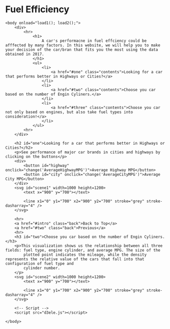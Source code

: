 # Fuel Efficiency
<!DOCTYPE html>
<html>
    <script src="https://d3js.org/d3.v5.min.js"></script>   
    <script src="https://d3js.org/d3-scale-chromatic.v1.min.js"></script>

    <body onload="load1(); load2();">
        <div>
            <hr>
                <h1>
                    A car's performacne in fuel effciency could be afffected by many factors. In this website, we will help you to make your decision of the car/bran that fits you the most using the data obtained in 2017.
                </h1>
                <ul>
                    <li>
                        <a href="#one" class="contents">Looking for a car that performs better in Highways or Cities?</a>
                    </li>
                    <li>
                        <a href="#two" class="contents">Choose you car based on the number of Engin Cyliners.</a>
                    </li>
                    <li>
                        <a href="#three" class="contents">Choose you car not only based on engines, but also take fuel types into consideration!</a>
                    </li>
                </ul>
            <hr>
        </div>

        <h2 id="one">Looking for a car that performs better in Highways or Cities?</h2>
        <p>See performance of major car brands in cities and highways by clicking on the buttons</p>
        <div>
            <button id="highway" onclick="change('AverageHighwayMPG')">Average Highway MPG</button>
            <button id="city" onclick="change('AverageCityMPG')">Average City MPG</button>
        </div>
        <svg id="scene1" width=1000 height=1200>
            <text x="900" y="700"></text>

            <line x1="0" y1="700" x2="900" y2="700" stroke="grey" stroke-dasharray="4" />
        </svg>

        <hr>
        <a href="#intro" class="back">Back to Top</a>
        <a href="#two" class="back">Previous</a>
        <hr>
        <h3 id="two">Choose you car based on the number of Engin Cyliners.</h3>
        <p>This visualization shows us the relationship between all three fields: fuel type, engine cylinder, and average MPG. The size of the 
            plotted point indicates the mileage, while the density represents the relative value of the cars that fall into that configuration of fuel type and
            cylinder number.
        </p>
        <svg id="scene2" width=1000 height=1200>
            <text x="900" y="700"></text>

            <line x1="0" y1="700" x2="900" y2="700" stroke="grey" stroke-dasharray="4" />
        </svg>

        <!-- Script -->
        <script src="d3ele.js"></script>

    </body>
</html>
